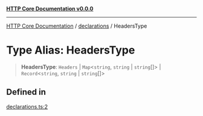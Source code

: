 [**HTTP Core Documentation v0.0.0**](../../README.md)

***

[HTTP Core Documentation](../../modules.md) / [declarations](../README.md) / HeadersType

# Type Alias: HeadersType

> **HeadersType**: `Headers` \| `Map`\<`string`, `string` \| `string`[]\> \| `Record`\<`string`, `string` \| `string`[]\>

## Defined in

[declarations.ts:2](https://github.com/stonemjs/http-core/blob/89981cacc9858cf786fba9df03b328b6b56a5b75/src/declarations.ts#L2)
